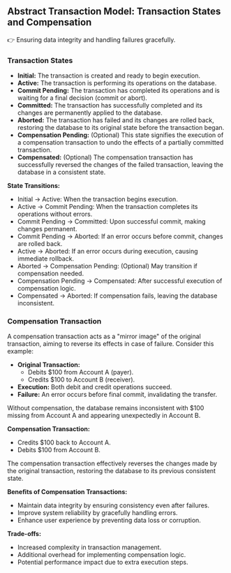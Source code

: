 ## Abstract Transaction Model: Transaction States and Compensation

👉 Ensuring data integrity and handling failures gracefully.

### Transaction States

- **Initial:** The transaction is created and ready to begin execution.
- **Active:** The transaction is performing its operations on the database.
- **Commit Pending:** The transaction has completed its operations and is waiting for a final decision (commit or abort).
- **Committed:** The transaction has successfully completed and its changes are permanently applied to the database.
- **Aborted:** The transaction has failed and its changes are rolled back, restoring the database to its original state before the transaction began.
- **Compensation Pending:** (Optional) This state signifies the execution of a compensation transaction to undo the effects of a partially committed transaction.
- **Compensated:** (Optional) The compensation transaction has successfully reversed the changes of the failed transaction, leaving the database in a consistent state.

**State Transitions:**

* Initial -> Active: When the transaction begins execution.
* Active -> Commit Pending: When the transaction completes its operations without errors.
* Commit Pending -> Committed: Upon successful commit, making changes permanent.
* Commit Pending -> Aborted: If an error occurs before commit, changes are rolled back.
* Active -> Aborted: If an error occurs during execution, causing immediate rollback.
* Aborted -> Compensation Pending: (Optional) May transition if compensation needed.
* Compensation Pending -> Compensated: After successful execution of compensation logic.
* Compensated -> Aborted: If compensation fails, leaving the database inconsistent.

### Compensation Transaction

A compensation transaction acts as a "mirror image" of the original transaction, aiming to reverse its effects in case of failure. Consider this example:

* **Original Transaction:**
    * Debits $100 from Account A (payer).
    * Credits $100 to Account B (receiver).
* **Execution:** Both debit and credit operations succeed.
* **Failure:** An error occurs before final commit, invalidating the transfer.

Without compensation, the database remains inconsistent with $100 missing from Account A and appearing unexpectedly in Account B.

**Compensation Transaction:**

* Credits $100 back to Account A.
* Debits $100 from Account B.

The compensation transaction effectively reverses the changes made by the original transaction, restoring the database to its previous consistent state.

**Benefits of Compensation Transactions:**

* Maintain data integrity by ensuring consistency even after failures.
* Improve system reliability by gracefully handling errors.
* Enhance user experience by preventing data loss or corruption.

**Trade-offs:**

* Increased complexity in transaction management.
* Additional overhead for implementing compensation logic.
* Potential performance impact due to extra execution steps.